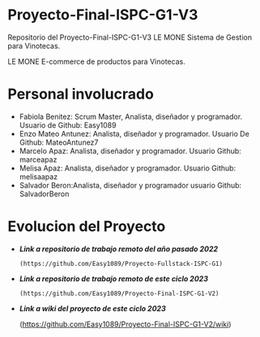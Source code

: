 # Proyecto-Final-ISPC-G1-V3
Repositorio del Proyecto-Final-ISPC-G1-V3 LE MONE Sistema de Gestion para Vinotecas.

LE MONE E-commerce de productos para Vinotecas.

# Personal involucrado

- Fabiola Benitez: Scrum Master, Analista, diseñador y programador. Usuario de Github: Easy1089
- Enzo Mateo Antunez: Analista, diseñador y programador. Usuario De Github: MateoAntunez7
- Marcelo Apaz: Analista, diseñador y programador. Usuario Github: marceapaz
- Melisa Apaz: Analista, diseñador y programador. Usuario Github: melisaapaz
- Salvador Beron:Analista, diseñador y programador usuario Github: SalvadorBeron








# Evolucion del Proyecto

- ***Link a repositorio de trabajo remoto del año pasado 2022*** 

      (https://github.com/Easy1089/Proyecto-Fullstack-ISPC-G1)

- ***Link a repositorio de trabajo remoto de este ciclo 2023*** 

      (https://github.com/Easy1089/Proyecto-Final-ISPC-G1-V2)

- ***Link a wiki del proyecto de este ciclo 2023*** 

     (https://github.com/Easy1089/Proyecto-Final-ISPC-G1-V2/wiki)
